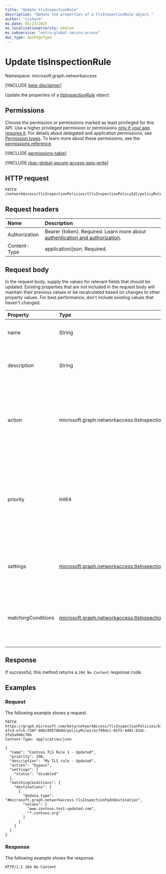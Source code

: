 ```yaml
---
title: "Update tlsInspectionRule"
description: "Update the properties of a tlsInspectionRule object."
author: "sisharm"
ms.date: 05/23/2025
ms.localizationpriority: medium
ms.subservice: "entra-global-secure-access"
doc_type: apiPageType
---
```


# Update tlsInspectionRule

Namespace: microsoft.graph.networkaccess

[!INCLUDE [beta-disclaimer](../../includes/beta-disclaimer.md)]

Update the properties of a [tlsInspectionRule](../resources/networkaccess-tlsinspectionrule.md) object.

## Permissions

Choose the permission or permissions marked as least privileged for this API. Use a higher privileged permission or permissions [only if your app requires it](/graph/permissions-overview#best-practices-for-using-microsoft-graph-permissions). For details about delegated and application permissions, see [Permission types](/graph/permissions-overview#permission-types). To learn more about these permissions, see the [permissions reference](/graph/permissions-reference).

<!-- {
  "blockType": "permissions",
  "name": "networkaccess-tlsinspectionrule-update-permissions"
}
-->
[!INCLUDE [permissions-table](../includes/permissions/networkaccess-tlsinspectionrule-update-permissions.md)]

[!INCLUDE [rbac-global-secure-access-apis-write](../includes/rbac-for-apis/rbac-global-secure-access-apis-write.md)]

## HTTP request

<!-- {
  "blockType": "ignored"
}
-->
``` http
PATCH /networkAccess/tlsInspectionPolicies/{tlsInspectionPolicyId}/policyRules/{tlsInspectionRuleId}
```

## Request headers

|Name|Description|
|:---|:---|
|Authorization|Bearer {token}. Required. Learn more about [authentication and authorization](/graph/auth/auth-concepts).|
|Content-Type|application/json. Required.|

## Request body

In the request body, supply the values for relevant fields that should be updated. Existing properties that are not included in the request body will maintain their previous values or be recalculated based on changes to other property values. For best performance, don't include existing values that haven't changed.

|Property|Type|Description|
|:---|:---|:---|
|name|String|The display name of the rule. Required.|
|description|String|Optional description explaining the purpose of the rule.|
|action|microsoft.graph.networkaccess.tlsInspectionAction|The action to take when traffic matches this rule. The possible values are: `bypass`, `inspect`. Required.|
|priority|Int64|The priority of the rule. Rules are evaluated in ascending order of priority. Lower numbers indicate higher priority. Required.|
|settings|[microsoft.graph.networkaccess.tlsInspectionRuleSettings](../resources/networkaccess-tlsinspectionrulesettings.md)|Additional settings that configure the rule's behavior. Required.|
|matchingConditions|[microsoft.graph.networkaccess.tlsInspectionMatchingConditions](../resources/networkaccess-tlsinspectionmatchingconditions.md)|The conditions that determine when this rule should be applied to traffic. Required.|

## Response

If successful, this method returns a `204 No Content` response code.

## Examples

### Request

The following example shows a request.
<!-- {
  "blockType": "request",
  "name": "update_tlsinspectionrule",
  "sampleKeys": ["b712c469-e7cd-e7cb-738f-94b199570b0d", "ecf99dcc-6575-4d01-83dc-3fa5a940c76b"]
}
-->
``` http
PATCH https://graph.microsoft.com/beta/networkAccess/tlsInspectionPolicies/b712c469-e7cd-e7cb-738f-94b199570b0d/policyRules/ecf99dcc-6575-4d01-83dc-3fa5a940c76b
Content-Type: application/json

{
  "name": "Contoso TLS Rule 1 - Updated",
  "priority": 200,
  "description": "My TLS rule - Updated",
  "action": "bypass",
  "settings": {
    "status": "disabled"
  },
  "matchingConditions": {
    "destinations": [
      {
        "@odata.type": "#microsoft.graph.networkaccess.tlsInspectionFqdnDestination",
        "values": [
          "www.contoso.test-updated.com",
          "*.contoso.org"
        ]
      }
    ]
  }
}

```

### Response

The following example shows the response.

<!-- {
  "blockType": "response"
}
-->
``` http
HTTP/1.1 204 No Content
```